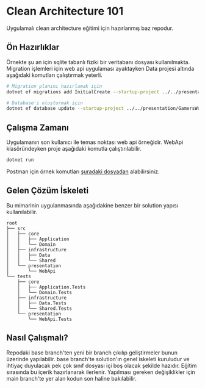 # Clean Architecture 101

Uygulamalı clean architecture eğitimi için hazırlanmış baz repodur.

## Ön Hazırlıklar

Örnekte şu an için sqlite tabanlı fiziki bir veritabanı dosyası kullanılmakta. Migration işlemleri için web api uygulaması ayaktayken Data projesi altında aşağıdaki komutları çalıştırmak yeterli.

```bash
# Migration planını hazırlamak için
dotnet ef migrations add InitialCreate --startup-project ../../presentation/GamersWorld.WebApi

# Database'i oluşturmak için
dotnet ef database update --startup-project ../../presentation/GamersWorld.WebApi
```

## Çalışma Zamanı

Uygulamanın son kullanıcı ile temas noktası web api örneğidir. WebApi klasöründeyken proje aşağıdaki komutla çalıştırılabilir.

```bash
dotnet run
```

Postman için örnek komutları [şuradaki dosyadan](Clean%20Architecture%20Training.postman_collection.json) alabilirsiniz.

## Gelen Çözüm İskeleti

Bu mimarinin uygulanmasında aşağıdakine benzer bir solution yapısı kullanılabilir.

```text
root
├── src
│   ├── core
│   │   ├── Application
│   │   └── Domain
│   ├── infrastructure
│   │   ├── Data
│   │   └── Shared
│   └── presentation
│       └── WebApi
└── tests
    ├── core
    │   ├── Application.Tests
    │   └── Domain.Tests
    ├── infrastructure
    │   ├── Data.Tests
    │   └── Shared.Tests
    └── presentation
        └── WebApi.Tests
```

## Nasıl Çalışmalı?

Repodaki base branch'ten yeni bir branch çıkılıp geliştirmeler bunun üzerinde yapılabilir. base branch'te solution'ın genel iskeleti kuruludur ve ihtiyaç duyulacak pek çok sınıf dosyası içi boş olacak şekilde hazıdır. Eğitim sırasında bu içerik hazırlanarak ilerlenir. Yapılması gereken değişiklikler için main branch'te yer alan kodun son haline bakılabilir.
